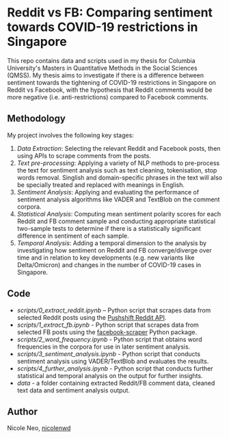 # Reddit vs FB: Comparing sentiment towards COVID-19 restrictions in Singapore

This repo contains data and scripts used in my thesis for Columbia University's Masters in Quantitative Methods in the Social Sciences (QMSS). My thesis aims to investigate if there is a difference between sentiment towards the tightening of COVID-19 restrictions in Singapore on Reddit vs Facebook, with the hypothesis that Reddit comments would be more negative (i.e. anti-restrictions) compared to Facebook comments.

## Methodology
My project involves the following key stages:    
1. *Data Extraction*: Selecting the relevant Reddit and Facebook posts, then using APIs to scrape comments from the posts.
2. *Text pre-processing*: Applying a variety of NLP methods to pre-process the text for sentiment analysis such as text cleaning, tokenisation, stop words removal. Singlish and domain-specific phrases in the text will also be specially treated and replaced with meanings in English.
3. *Sentiment Analysis*: Applying and evaluating the performance of sentiment analysis algorithms like VADER and TextBlob on the comment corpora.
4. *Statistical Analysis*: Computing mean sentiment polarity scores for each Reddit and FB comment sample and conducting appropriate statistical two-sample tests to determine if there is a statistically significant difference in sentiment of each sample. 
5. *Temporal Analysis*: Adding a temporal dimension to the analysis by investigating how sentiment on Reddit and FB converge/diverge over time and in relation to key developments (e.g. new variants like Delta/Omicron) and changes in the number of COVID-19 cases in Singapore.

## Code
- *scripts/0_extract_reddit.ipynb* – Python script that scrapes data from selected Reddit posts using the [Pushshift Reddit API](https://github.com/pushshift/api).
- *scripts/1_extract_fb.ipynb* - Python script that scrapes data from selected FB posts using the [facebook-scraper](https://pypi.org/project/facebook-scraper/) Python package.
- *scripts/2_word_frequency.ipynb* - Python script that obtains word frequencies in the corpora for use in later sentiment analysis.
- *scripts/3_sentiment_analysis.ipynb* - Python script that conducts sentiment analysis using VADER/TextBlob and evaluates the results.
- *scripts/4_further_analysis.ipynb* - Python script that conducts further statistical and temporal analysis on the output for further insights.
- *data* - a folder containing extracted Reddit/FB comment data, cleaned text data and sentiment analysis output.

## Author
Nicole Neo, [nicolenwd](https://github.com/nicolenwd)
